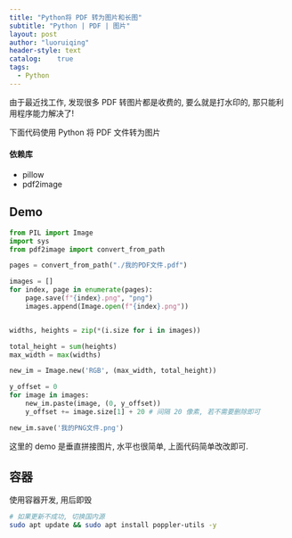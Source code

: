 ```yaml
---
title: "Python将 PDF 转为图片和长图"
subtitle: "Python | PDF | 图片"
layout: post
author: "luoruiqing"
header-style: text
catalog:    true
tags:
  - Python
---
```




由于最近找工作, 发现很多 PDF 转图片都是收费的, 要么就是打水印的, 那只能利用程序能力解决了!

下面代码使用 Python 将 PDF 文件转为图片


#### 依赖库

- pillow
- pdf2image

## Demo


```py
from PIL import Image
import sys
from pdf2image import convert_from_path

pages = convert_from_path("./我的PDF文件.pdf")

images = []
for index, page in enumerate(pages):
    page.save(f"{index}.png", "png")
    images.append(Image.open(f"{index}.png"))


widths, heights = zip(*(i.size for i in images))

total_height = sum(heights)
max_width = max(widths)

new_im = Image.new('RGB', (max_width, total_height))

y_offset = 0
for image in images:
    new_im.paste(image, (0, y_offset))
    y_offset += image.size[1] + 20 # 间隔 20 像素, 若不需要删除即可

new_im.save('我的PNG文件.png')
```


这里的 demo 是垂直拼接图片, 水平也很简单, 上面代码简单改改即可.



## 容器

使用容器开发, 用后即毁

```sh
# 如果更新不成功, 切换国内源
sudo apt update && sudo apt install poppler-utils -y
```